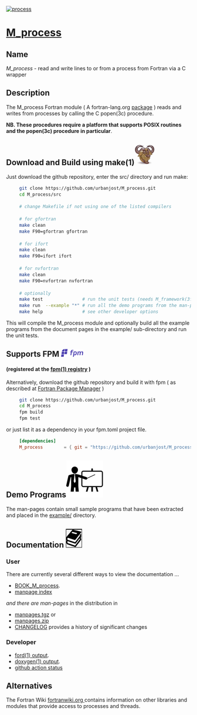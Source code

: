 
[![process](docs/images/M_process.gif)](https://urbanjost.github.io/M_process/fpm-ford/index.html)
# [M_process](https://urbanjost.github.io/M_process/man3.html)

## Name

*M_process* - read and write lines to or from a process from Fortran via a C wrapper

## Description

The M_process Fortran module ( A fortran-lang.org [package](https://fortran-lang.org/packages/) )
reads and writes from processes by calling the C popen(3c) procedure.

__NB. These procedures require a platform that supports POSIX routines
and the popen(3c) procedure in particular__.

## Download and Build using make(1)![GNU](docs/images/gnu.gif)
Just download the github repository, enter the src/ directory and run make:

```bash
     git clone https://github.com/urbanjost/M_process.git
     cd M_process/src

     # change Makefile if not using one of the listed compilers

     # for gfortran
     make clean
     make F90=gfortran gfortran

     # for ifort
     make clean
     make F90=ifort ifort

     # for nvfortran
     make clean
     make F90=nvfortran nvfortran

     # optionally
     make test               # run the unit tests (needs M_framework(3f) module)
     make run  --example "*" # run all the demo programs from the man-pages
     make help               # see other developer options
```

This will compile the M_process module and optionally build all the
example programs from the document pages in the example/ sub-directory
and run the unit tests.

## Supports FPM ![fpm](docs/images/fpm_logo.gif)
#### (registered at the [fpm(1) registry](https://github.com/fortran-lang/fpm-registry) )

Alternatively, download the github repository and
build it with fpm ( as described at [Fortran Package
Manager](https://github.com/fortran-lang/fpm) )

```bash
     git clone https://github.com/urbanjost/M_process.git
     cd M_process
     fpm build
     fpm test
```

or just list it as a dependency in your fpm.toml project file.

```toml
     [dependencies]
     M_process        = { git = "https://github.com/urbanjost/M_process.git" }
```

## Demo Programs![demos](docs/images/demo.gif)

The man-pages contain small sample programs that have been extracted
and placed in the [example/](example/) directory.

## Documentation   ![docs](docs/images/docs.gif)

### User
There are currently several different ways to view the documentation ...

+ [BOOK_M_process](https://urbanjost.github.io/M_process/BOOK_M_process.html).
+ [manpage index](https://urbanjost.github.io/M_process/man3.html)

_and there are man-pages_ in the distribution in
+ [manpages.tgz](https://urbanjost.github.io/M_process/manpages.tgz) or
+ [manpages.zip](https://urbanjost.github.io/M_process/manpages.zip)
+ [CHANGELOG](docs/CHANGELOG.md) provides a history of significant changes

### Developer
   + [ford(1) output](https://urbanjost.github.io/M_process/fpm-ford/index.html).
   + [doxygen(1) output](https://urbanjost.github.io/M_process/doxygen_out/html/index.html).
   + [github action status](docs/STATUS.md)

## Alternatives

The Fortran Wiki [ fortranwiki.org ](http://fortranwiki.org) contains
information on other libraries and modules that provide access to processes and threads.
